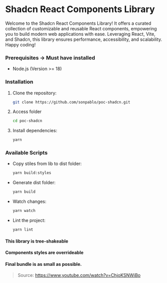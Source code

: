 # Shadcn React Components Library

Welcome to the Shadcn React Components Library! It offers a curated collection of customizable and reusable React components, empowering you to build modern web applications with ease. Leveraging React, Vite, and Shadcn, this library ensures performance, accessibility, and scalability.
Happy coding!

### Prerequisites -> Must have installed

- Node.js (Version >= 18)

### Installation

1. Clone the repository:

   ```bash
   git clone https://github.com/sonpablo/poc-shadcn.git

   ```

2. Access folder

   ```bash
   cd poc-shadcn

   ```

3. Install dependencies:
   ```bash
   yarn
   ```

### Available Scripts

- Copy stiles from lib to dist folder:

  ```bash
  yarn build:styles
  ```

- Generate dist folder:

  ```bash
  yarn build
  ```

- Watch changes:

  ```bash
  yarn watch
  ```

- Lint the project:
  ```bash
  yarn lint
  ```

#### This library is tree-shakeable

#### Components styles are overrideable

#### Final bundle is as small as possible.

> Source: https://www.youtube.com/watch?v=ChjoKSNWiBo